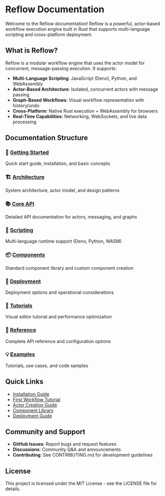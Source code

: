 # Reflow Documentation

Welcome to the Reflow documentation! Reflow is a powerful, actor-based workflow execution engine built in Rust that supports multi-language scripting and cross-platform deployment.

## What is Reflow?

Reflow is a modular workflow engine that uses the actor model for concurrent, message-passing execution. It supports:

- **Multi-Language Scripting**: JavaScript (Deno), Python, and WebAssembly
- **Actor-Based Architecture**: Isolated, concurrent actors with message passing
- **Graph-Based Workflows**: Visual workflow representation with history/undo
- **Cross-Platform**: Native Rust execution + WebAssembly for browsers
- **Real-Time Capabilities**: Networking, WebSockets, and live data processing

## Documentation Structure

### 🚀 [Getting Started](./getting-started/README.md)
Quick start guide, installation, and basic concepts

### 🏗️ [Architecture](./architecture/overview.md) 
System architecture, actor model, and design patterns

### 📚 [Core API](./api/actors/creating-actors.md)
Detailed API documentation for actors, messaging, and graphs

### 🔧 [Scripting](./scripting/javascript/deno-runtime.md)
Multi-language runtime support (Deno, Python, WASM)

### 📦 [Components](./components/standard-library.md)
Standard component library and custom component creation

### 🚀 [Deployment](./deployment/native-deployment.md)
Deployment options and operational considerations

### 🎯 [Tutorials](./tutorials/building-visual-editor.md)
Visual editor tutorial and performance optimization

### 📖 [Reference](./reference/api-reference.md)
Complete API reference and configuration options

### 💡 [Examples](./examples/README.md)
Tutorials, use cases, and code samples

## Quick Links

- [Installation Guide](./getting-started/installation.md)
- [First Workflow Tutorial](./getting-started/first-workflow.md)
- [Actor Creation Guide](./api/actors/creating-actors.md)
- [Component Library](./components/standard-library.md)
- [Deployment Guide](./deployment/native-deployment.md)

## Community and Support

- **GitHub Issues**: Report bugs and request features
- **Discussions**: Community Q&A and announcements
- **Contributing**: See CONTRIBUTING.md for development guidelines

## License

This project is licensed under the MIT License - see the LICENSE file for details.

